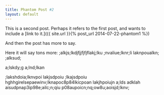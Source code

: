 ```yaml
---
title: Phantom Post #2
layout: default
---
```


This is a second post. Perhaps it refers to the first post, and wants to include
a [link to it.]({{ site.url }}{% post_url 2014-07-22-phantom1 %})

And then the post has more to say.

Here it will say tons more:
;alkjs;lkdjfjjfjfjflakj;lku ;nvaliue;lknr;li
laknpoualkn; ;alksud;

a;lskdy;g a;lnd;lkan

;lakshdoia;lknvpoi lakjsdpoiu  ;lkajsdpoiu hghhgirelsepaewinv;lknapoc8p84lkicpoan
lakjhpoiujn a;lds  adklah aisudpnap3ip98e;ailc;n;qiu
p08aupoicn;nq;ow8u;aoisjd;lknv;
